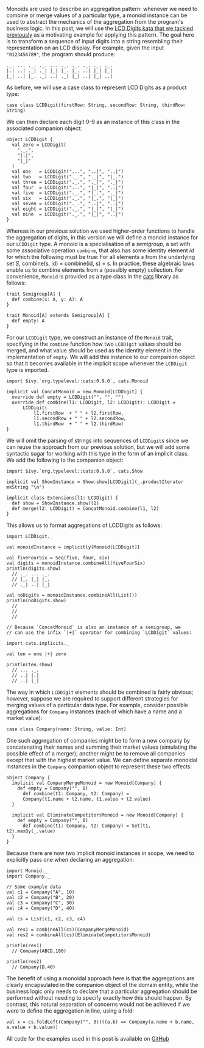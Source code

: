 Monoids are used to describe an aggregation pattern: whenever we need to combine or merge values of
a particular type, a monoid instance can be used to abstract the mechanics of the aggregation from
the program's business logic. In this post, we will use the [LCD Digits kata that we tackled
previously](http://richashworth.com/2016/01/lcd-digits-with-scala/) as a motivating example for
applying this pattern. The goal here is to transform a sequence of input digits into a string
resembling their representation on an LCD display. For example, given the input `"0123456789"`, the
program should produce:

```
._. ... ._. ._. ... ._. ._. ._. ._. ._.
|.| ..| ._| ._| |_| |_. |_. ..| |_| |_|
|_| ..| |_. ._| ..| ._| |_| ..| |_| ..|
```

As before, we will use a case class to represent LCD Digits as a product type:

```case class LCDDigit(firstRow: String, secondRow: String, thirdRow: String)```

We can then declare each digit 0-9 as an instance of this class in the associated companion object:

```
object LCDDigit {
  val zero = LCDDigit(
    "._.",
    "|.|",
    "|_|"
  )
  val one   = LCDDigit("...", "..|", "..|")
  val two   = LCDDigit("._.", "._|", "|_.")
  val three = LCDDigit("._.", "._|", "._|")
  val four  = LCDDigit("...", "|_|", "..|")
  val five  = LCDDigit("._.", "|_.", "._|")
  val six   = LCDDigit("._.", "|_.", "|_|")
  val seven = LCDDigit("._.", "..|", "..|")
  val eight = LCDDigit("._.", "|_|", "|_|")
  val nine  = LCDDigit("._.", "|_|", "..|")
}
```

Whereas in our previous solution we used higher-order functions to handle the aggregation of digits,
in this version we will define a monoid instance for our `LCDDigit` type. A monoid is a
specialisation of a _semigroup_, a set with some associative operation `combine`, that also has
some identity element _id_ for which the following must be true: For all elements _s_ from the
underlying set _S_, combine(s, id) = combine(id, s) = s. In practice, these algebraic laws enable us
to combine elements from a (possibly empty) collection. For convenience, `Monoid` is provided as a
type class in the [cats](http://typelevel.org/cats/typeclasses/monoid.html) library as follows:

```
trait Semigroup[A] {
  def combine(x: A, y: A): A
}

trait Monoid[A] extends Semigroup[A] {
  def empty: A
}
```

For our `LCDDigit` type, we construct an instance of the `Monoid` trait, specifying in the `combine`
function how two `LCDDigit` values should be merged, and what value should be used as the identity
element in the implementation of `empty`. We will add this instance to our companion object so that
it becomes available in the implicit scope whenever the `LCDDigit` type is imported.

```
import $ivy.`org.typelevel::cats:0.9.0`, cats.Monoid

implicit val ConcatMonoid = new Monoid[LCDDigit] {
  override def empty = LCDDigit("", "", "")
  override def combine(l1: LCDDigit, l2: LCDDigit): LCDDigit =
      LCDDigit(
          l1.firstRow  + " " + l2.firstRow,
          l1.secondRow + " " + l2.secondRow,
          l1.thirdRow  + " " + l2.thirdRow)
}
```

We will omit the parsing of strings into sequences of `LCDDigit`s since we can reuse the approach
from our previous solution, but we will add some syntactic sugar for working with this type in the
form of an implicit class. We add the following to the companion object:

```
import $ivy.`org.typelevel::cats:0.9.0`, cats.Show

implicit val ShowInstance = Show.show[LCDDigit](_.productIterator mkString "\n")

implicit class Extensions(l1: LCDDigit) {
  def show = ShowInstance.show(l1)
  def merge(l2: LCDDigit) = ConcatMonoid.combine(l1, l2)
}
```

This allows us to format aggregations of LCDDigits as follows:

```
import LCDDigit._

val monoidInstance = implicitly[Monoid[LCDDigit]]

val fiveFourSix = Seq(five, four, six)
val digits = monoidInstance.combineAll(fiveFourSix)
println(digits.show)
  // ._. ... ._.
  // |_. |_| |_.
  // ._| ..| |_|

val noDigits = monoidInstance.combineAll(List())
println(noDigits.show)
  //
  //
  //

// Because `ConcatMonoid` is also an instance of a semigroup, we
// can use the infix `|+|` operator for combining `LCDDigit` values:

import cats.implicits._

val ten = one |+| zero

println(ten.show)
  // ... ._.
  // ..| |.|
  // ..| |_|
```

The way in which `LCDDigit` elements should be combined is fairly obvious; however, suppose we are
required to support different strategies for merging values of a particular data type. For example,
consider possible aggregations for `Company` instances (each of which have a name and a market
value):

```
case class Company(name: String, value: Int)
```

One such aggregation of companies might be to form a new company by concatenating their names and
summing their market values (simulating the possible effect of a merger); another might be to remove
all companies except that with the highest market value. We can define separate monoidal instances
in the `Company` companion object to represent these two effects:

```
object Company {
  implicit val CompanyMergeMonoid = new Monoid[Company] {
    def empty = Company("", 0)
      def combine(t1: Company, t2: Company) =
      Company(t1.name + t2.name, t1.value + t2.value)
  }

  implicit val EliminateCompetitorsMonoid = new Monoid[Company] {
    def empty = Company("", 0)
      def combine(t1: Company, t2: Company) = Set(t1, t2).maxBy(_.value)
  }
}
```

Because there are now two implicit monoid instances in scope, we need to explicitly pass one when
declaring an aggregation:

```
import Monoid._
import Company._

// Some example data
val c1 = Company("A", 10)
val c2 = Company("B", 20)
val c3 = Company("C", 30)
val c4 = Company("D", 40)

val cs = List(c1, c2, c3, c4)

val res1 = combineAll(cs)(CompanyMergeMonoid)
val res2 = combineAll(cs)(EliminateCompetitorsMonoid)

println(res1)
  // Company(ABCD,100)

println(res2)
  // Company(D,40)
```

The benefit of using a monoidal approach here is that the aggregations are clearly encapsulated in
the companion object of the domain entity, while the business logic only needs to declare that a
particular aggregation should be performed without needing to specify exactly how this should
happen. By contrast, this natural separation of concerns would not be achieved if we were to define
the aggregation in line, using a fold:

```
val x = cs.foldLeft(Company("", 0))((a,b) => Company(a.name + b.name, a.value + b.value))
```

All code for the examples used in this post is available on
[GitHub](https://github.com/richashworth/worksheets/tree/master/fp-patterns/monoids)
